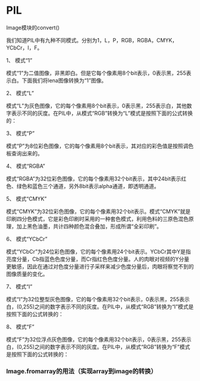 # PIL

Image模块的convert()

我们知道PIL中有九种不同模式。分别为1，L，P，RGB，RGBA，CMYK，YCbCr，I，F。

1、 模式“1”

模式“1”为二值图像，非黑即白。但是它每个像素用8个bit表示，0表示黑，255表示白。下面我们将lena图像转换为“1”图像。

2、 模式“L”

模式“L”为灰色图像，它的每个像素用8个bit表示，0表示黑，255表示白，其他数字表示不同的灰度。在PIL中，从模式“RGB”转换为“L”模式是按照下面的公式转换的：

3、 模式“P”

模式“P”为8位彩色图像，它的每个像素用8个bit表示，其对应的彩色值是按照调色板查询出来的。

4、 模式“RGBA”

模式“RGBA”为32位彩色图像，它的每个像素用32个bit表示，其中24bit表示红色、绿色和蓝色三个通道，另外8bit表示alpha通道，即透明通道。

5、 模式“CMYK”

模式“CMYK”为32位彩色图像，它的每个像素用32个bit表示。模式“CMYK”就是印刷四分色模式，它是彩色印刷时采用的一种套色模式，利用色料的三原色混色原理，加上黑色油墨，共计四种颜色混合叠加，形成所谓“全彩印刷”。

6、 模式“YCbCr”

模式“YCbCr”为24位彩色图像，它的每个像素用24个bit表示。YCbCr其中Y是指亮度分量，Cb指蓝色色度分量，而Cr指红色色度分量。人的肉眼对视频的Y分量更敏感，因此在通过对色度分量进行子采样来减少色度分量后，肉眼将察觉不到的图像质量的变化。

7、 模式“I”

模式“I”为32位整型灰色图像，它的每个像素用32个bit表示，0表示黑，255表示白，(0,255)之间的数字表示不同的灰度。在PIL中，从模式“RGB”转换为“I”模式是按照下面的公式转换的：

8、 模式“F”

模式“F”为32位浮点灰色图像，它的每个像素用32个bit表示，0表示黑，255表示白，(0,255)之间的数字表示不同的灰度。在PIL中，从模式“RGB”转换为“F”模式是按照下面的公式转换的：

### Image.fromarray的用法（实现array到image的转换）